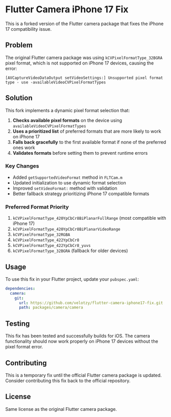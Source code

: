 # Flutter Camera iPhone 17 Fix

This is a forked version of the Flutter camera package that fixes the iPhone 17 compatibility issue.

## Problem

The original Flutter camera package was using `kCVPixelFormatType_32BGRA` pixel format, which is not supported on iPhone 17 devices, causing the error:

```
[AVCaptureVideoDataOutput setVideoSettings:] Unsupported pixel format type - use -availableVideoCVPixelFormatTypes
```

## Solution

This fork implements a dynamic pixel format selection that:

1. **Checks available pixel formats** on the device using `availableVideoCVPixelFormatTypes`
2. **Uses a prioritized list** of preferred formats that are more likely to work on iPhone 17
3. **Falls back gracefully** to the first available format if none of the preferred ones work
4. **Validates formats** before setting them to prevent runtime errors

### Key Changes

- Added `getSupportedVideoFormat` method in `FLTCam.m`
- Updated initialization to use dynamic format selection
- Improved `setVideoFormat:` method with validation
- Better fallback strategy prioritizing iPhone 17 compatible formats

### Preferred Format Priority

1. `kCVPixelFormatType_420YpCbCr8BiPlanarFullRange` (most compatible with iPhone 17)
2. `kCVPixelFormatType_420YpCbCr8BiPlanarVideoRange`
3. `kCVPixelFormatType_32RGBA`
4. `kCVPixelFormatType_422YpCbCr8`
5. `kCVPixelFormatType_422YpCbCr8_yuvs`
6. `kCVPixelFormatType_32BGRA` (fallback for older devices)

## Usage

To use this fix in your Flutter project, update your `pubspec.yaml`:

```yaml
dependencies:
  camera:
    git:
      url: https://github.com/velotzy/flutter-camera-iphone17-fix.git
      path: packages/camera/camera
```

## Testing

This fix has been tested and successfully builds for iOS. The camera functionality should now work properly on iPhone 17 devices without the pixel format error.

## Contributing

This is a temporary fix until the official Flutter camera package is updated. Consider contributing this fix back to the official repository.

## License

Same license as the original Flutter camera package.